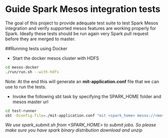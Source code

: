 # Guide Spark Mesos integration tests

The goal of this project to provide adequate test suite to test Spark Mesos integration and verify supported
mesos features are working properly for Spark. Ideally these tests should be run again very Spark pull request before they are merged to master.


##Running tests using Docker

* Start the docker mesos cluster with HDFS
```sh
cd mesos-docker
./run/run.sh --with-hdfs
```

Note: At the end this will generate an **mit-application.conf** file that we can use to 
run the tests.

* Invoke the following sbt task by specifying the SPARK_HOME folder and mesos master url

```sh
cd test-runner
sbt -Dconfig.file=./mit-application.conf "mit <spark_home> mesos://<mesos-master-ip>:5050"
```

*We use spark_submit.sh from <SPARK_HOME> to submit jobs. So please make sure you have spark binary distribution download and unzip*
